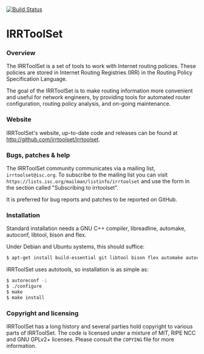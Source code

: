 [![Build Status](https://travis-ci.org/irrtoolset/irrtoolset.svg)](https://travis-ci.org/irrtoolset/irrtoolset)

# IRRToolSet

### Overview

 The IRRToolSet is a set of tools to work with Internet routing policies. These
policies are stored in Internet Routing Registries (IRR) in the Routing Policy
Specification Language.

The goal of the IRRToolSet is to make routing information more convenient and
useful for network engineers, by providing tools for automated router
configuration, routing policy analysis, and on-going maintenance.

### Website

IRRToolSet's website, up-to-date code and releases can be found at
http://github.com/irrtoolset/irrtoolset.

### Bugs, patches & help

The IRRToolSet community communicates via a mailing list, `irrtoolset@isc.org`.
To subscribe to the mailing list you can visit
`https://lists.isc.org/mailman/listinfo/irrtoolset` and use the form in the
section called "Subscribing to irrtoolset".

It is preferred for bug reports and patches to be reported on GitHub.

### Installation

Standard installation needs a GNU C++ compiler, libreadline, automake,
autoconf, libtool, bison and flex.

Under Debian and Ubuntu systems, this should suffice:
```sh
$ apt-get install build-essential git libtool bison flex automake autoconf libreadline6-dev
```

IRRToolSet uses autotools, so installation is as simple as:

```sh
$ autoreconf -i
$ ./configure
$ make
$ make install
```

### Copyright and licensing

IRRToolSet has a long history and several parties hold copyright to various
parts of IRRToolSet.  The code is licensed under a mixture of MIT, RIPE NCC
and GNU GPLv2+ licenses.  Please consult the `COPYING` file for more
information.
